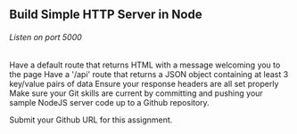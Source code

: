 ## Build Simple HTTP Server in Node
###### Listen on port 5000
Have a default route that returns HTML with a message welcoming you to the page
Have a '/api' route that returns a JSON object containing at least 3 key/value pairs of data
Ensure your response headers are all set properly
Make sure your Git skills are current by committing and pushing your sample NodeJS server code up to a Github repository.

Submit your Github URL for this assignment.
